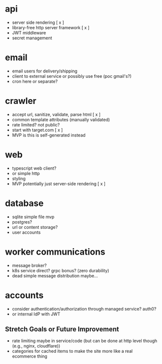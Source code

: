 # api
- server side rendering [ x ]
- library-free http server framework [ x ]
- JWT middleware
- secret management


# email
- email users for delivery/shipping
- client to external service or possibly use free (poc gmail's?)
- cron here or separate?


# crawler
- accept url, sanitize, validate, parse html [ x ]
- common template attributes (manually validated)
- rate limited? not public?
- start with target.com [ x ]
- MVP is this is self-generated instead


# web
- typescript web client?
- or simple http
- styling
- MVP potentially just server-side rendering [ x ]


# database
- sqlite simple file mvp
- postgres?
- url or content storage?
- user accounts

# worker communications
- message broker?
- k8s service direct? grpc bonus? (zero durability)
- dead simple message distribution maybe...


# accounts
- consider authentication/authorization through managed service? auth0?
- or internal IdP with JWT


## Stretch Goals or Future Improvement
- rate limiting maybe in service/code (but can be done at http level though (e.g., nginx, cloudflare))
- categories for cached items to make the site more like a real ecommerce thing